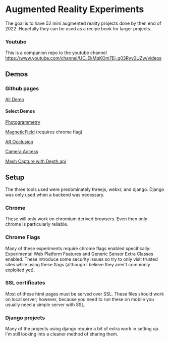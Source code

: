 # Augmented Reality Experiments
The goal is to have 52 mini augmented reality projects done by then end of 2022. Hopefully they can be used as a recipe book for larger projects.

### Youtube
This is a companion repo to the youtube channel https://www.youtube.com/channel/UC_EkMqKOm7Ej_g03Ryv0UZw/videos

## Demos

### Github pages
[All Demo](https://graemeniedermayer.github.io/ArExperiments/) 

#### Select Demos
[Photogrammetry](https://graemeniedermayer.github.io/ArExperiments/html/Photogrammetry.html)

[MagneticField](https://graemeniedermayer.github.io/ArExperiments/html/MagneticField.html) (requires chrome flag)

[AR Occlusion](https://graemeniedermayer.github.io/ArExperiments/html/depthOcclusion.html) 

[Camera Access](https://graemeniedermayer.github.io/ArExperiments/html/depthOcclusion.html) 

[Mesh Capture with Depth api](https://graemeniedermayer.github.io/ArExperiments/html/depthMesh.html) 

## Setup
The three tools used were predominately threejs, webxr, and django. Django was only used when a backend was necessary.

### Chrome
These will only work on chromium derived browsers. Even then only chrome is particularly reliable.

### Chrome Flags
Many of these experiments require chrome flags enabled specifically: Experimental Web Platform Features and Generic Sensor Extra Classes enabled. These introduce some security issues so try to only visit trusted sites while using these flags (although I believe they aren't commonly exploited yet).

### SSL certificates
Most of these html pages must be served over SSL. These files should work on local server; however, because you need to run these on mobile you usually need a simple server with SSL.

### Django projects
Many of the projects using django require a bit of extra work in setting up. I'm still looking into a cleaner method of sharing them.

